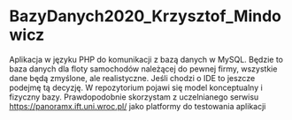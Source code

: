 # BazyDanych2020_Krzysztof_Mindowicz
Aplikacja w języku PHP do komunikacji z bazą danych w MySQL.
Będzie to baza danych dla floty samochodów należącej do pewnej firmy, wszystkie dane będą zmyślone, ale realistyczne.
Jeśli chodzi o IDE to jeszcze podejmę tą decyzję.
W repozytorium pojawi się model konceptualny i fizyczny bazy.
Prawdopodobnie skorzystam z uczelnianego serwisu https://panoramx.ift.uni.wroc.pl/ jako platformy do testowania aplikacji
